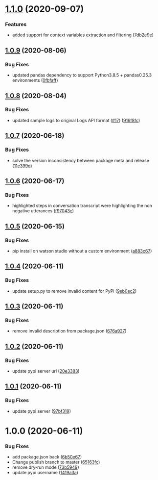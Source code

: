 # [1.1.0](https://github.com/watson-developer-cloud/assistant-dialog-flow-analysis/compare/v1.0.9...v1.1.0) (2020-09-07)


### Features

* added support for context variables extraction and filtering ([7db2e9e](https://github.com/watson-developer-cloud/assistant-dialog-flow-analysis/commit/7db2e9e9edbc8485fc0ac99d2df2e1423084aef9))

## [1.0.9](https://github.com/watson-developer-cloud/assistant-dialog-flow-analysis/compare/v1.0.8...v1.0.9) (2020-08-06)


### Bug Fixes

* updated pandas dependency to support Python3.8.5 + pandas0.25.3 environments ([0fbfaff](https://github.com/watson-developer-cloud/assistant-dialog-flow-analysis/commit/0fbfaffb3d311b8b500c77dc973872dc6a84a58e))

## [1.0.8](https://github.com/watson-developer-cloud/assistant-dialog-flow-analysis/compare/v1.0.7...v1.0.8) (2020-08-04)


### Bug Fixes

* updated sample logs to original Logs API format ([#17](https://github.com/watson-developer-cloud/assistant-dialog-flow-analysis/issues/17)) ([916f8fc](https://github.com/watson-developer-cloud/assistant-dialog-flow-analysis/commit/916f8fc175b4424530594a2f2b616a10d3ce11a8))

## [1.0.7](https://github.com/watson-developer-cloud/assistant-dialog-flow-analysis/compare/v1.0.6...v1.0.7) (2020-06-18)


### Bug Fixes

* solve the version inconsistency between package meta and release ([11e399d](https://github.com/watson-developer-cloud/assistant-dialog-flow-analysis/commit/11e399d94edf0f08db99cd46ceec61503bc54b72))

## [1.0.6](https://github.com/watson-developer-cloud/assistant-dialog-flow-analysis/compare/v1.0.5...v1.0.6) (2020-06-17)


### Bug Fixes

* highlighted steps in conversation transcript were highlighting the non negative utterances ([f97043c](https://github.com/watson-developer-cloud/assistant-dialog-flow-analysis/commit/f97043c5b42cb753f93748976c8913bfe3760f21))

## [1.0.5](https://github.com/watson-developer-cloud/assistant-dialog-flow-analysis/compare/v1.0.4...v1.0.5) (2020-06-15)


### Bug Fixes

* pip install on watson studio without a custom environment ([a883c67](https://github.com/watson-developer-cloud/assistant-dialog-flow-analysis/commit/a883c676a2b294701fe940bb1d503897ee5f3db4))

## [1.0.4](https://github.com/watson-developer-cloud/assistant-dialog-flow-analysis/compare/v1.0.3...v1.0.4) (2020-06-11)


### Bug Fixes

* update setup.py to remove invalid content for PyPi ([9eb0ec2](https://github.com/watson-developer-cloud/assistant-dialog-flow-analysis/commit/9eb0ec204c37f0b9802fd8dcfb95cf359d9e4cd5))

## [1.0.3](https://github.com/watson-developer-cloud/assistant-dialog-flow-analysis/compare/v1.0.2...v1.0.3) (2020-06-11)


### Bug Fixes

* remove invalid description from package.json ([676a927](https://github.com/watson-developer-cloud/assistant-dialog-flow-analysis/commit/676a927318f2ff6f240f329e2e517c23ae43c063))

## [1.0.2](https://github.com/watson-developer-cloud/assistant-dialog-flow-analysis/compare/v1.0.1...v1.0.2) (2020-06-11)


### Bug Fixes

* update pypi server url ([20e3383](https://github.com/watson-developer-cloud/assistant-dialog-flow-analysis/commit/20e3383bc9814163340481a1f5bd20db2809adb6))

## [1.0.1](https://github.com/watson-developer-cloud/assistant-dialog-flow-analysis/compare/v1.0.0...v1.0.1) (2020-06-11)


### Bug Fixes

* update pypi server ([97bf319](https://github.com/watson-developer-cloud/assistant-dialog-flow-analysis/commit/97bf3190a66a255638c2108315a9bb00e1dd3aef))

# 1.0.0 (2020-06-11)


### Bug Fixes

* add package.json back ([6b50e67](https://github.com/watson-developer-cloud/assistant-dialog-flow-analysis/commit/6b50e673f33eaa19402272033ce8fd6299a01974))
* Change publish branch to master ([65163fc](https://github.com/watson-developer-cloud/assistant-dialog-flow-analysis/commit/65163fc03fd6382b657d83f05a0bd1b606e5aef6))
* remove dry-run mode ([73b5949](https://github.com/watson-developer-cloud/assistant-dialog-flow-analysis/commit/73b594923b7d90fbc756911e8040c613467fec6b))
* update pypi username ([1419a3a](https://github.com/watson-developer-cloud/assistant-dialog-flow-analysis/commit/1419a3a2f78fea19b8f0e1660730ddfc7f6a44d7))
